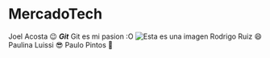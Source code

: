 # MercadoTech


Joel Acosta :wink:
***Git***
Git es mi pasion :O
![Esta es una imagen](https://myoctocat.com/assets/images/base-octocat.svg)
Rodrigo Ruiz :smile: 
Paulina Luissi :sunglasses:
Paulo Pintos :space_invader:
